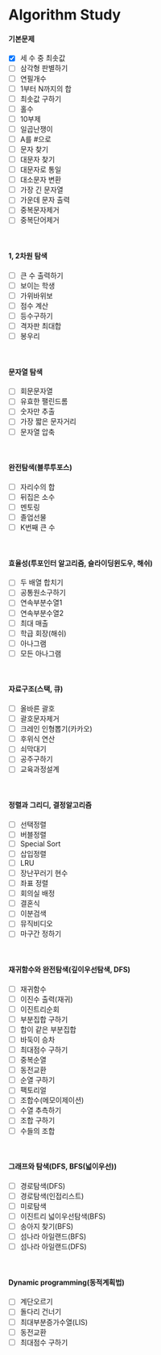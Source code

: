 # Algorithm Study
#### 기본문제
+ [x] 세 수 중 최솟값
+ [ ] 삼각형 판별하기
+ [ ] 연필개수
+ [ ] 1부터 N까지의 합
+ [ ] 최솟값 구하기
+ [ ] 홀수
+ [ ] 10부제
+ [ ] 일곱난쟁이
+ [ ] A를 #으로
+ [ ] 문자 찾기
+ [ ] 대문자 찾기
+ [ ] 대문자로 통일
+ [ ] 대소문자 변환
+ [ ] 가장 긴 문자열
+ [ ] 가운데 문자 출력
+ [ ] 중복문자제거
+ [ ] 중복단어제거

<br>

#### 1, 2차원 탐색
+ [ ] 큰 수 출력하기
+ [ ] 보이는 학생
+ [ ] 가위바위보
+ [ ] 점수 계산
+ [ ] 등수구하기
+ [ ] 격자판 최대합
+ [ ] 봉우리

<br>

#### 문자열 탐색
+ [ ] 회문문자열
+ [ ] 유효한 팰린드롬
+ [ ] 숫자만 추출
+ [ ] 가장 짧은 문자거리
+ [ ] 문자열 압축

<br>

#### 완전탐색(블루투포스)
+ [ ] 자리수의 합
+ [ ] 뒤집은 소수
+ [ ] 멘토링
+ [ ] 졸업선물
+ [ ] K번째 큰 수

<br>

#### 효율성(투포인터 알고리즘, 슬라이딩윈도우, 해쉬)
+ [ ] 두 배열 합치기
+ [ ] 공통원소구하기
+ [ ] 연속부분수열1
+ [ ] 연속부분수열2
+ [ ] 최대 매출
+ [ ] 학급 회장(해쉬)
+ [ ] 아나그램
+ [ ] 모든 아나그램

<br>

#### 자료구조(스택, 큐)
+ [ ] 올바른 괄호
+ [ ] 괄호문자제거
+ [ ] 크레인 인형뽑기(카카오)
+ [ ] 후위식 연산
+ [ ] 쇠막대기
+ [ ] 공주구하기
+ [ ] 교육과정설계

<br>

#### 정렬과 그리디, 결정알고리즘
+ [ ] 선택정렬
+ [ ] 버블정렬
+ [ ] Special Sort
+ [ ] 삽입정렬
+ [ ] LRU
+ [ ] 장난꾸러기 현수
+ [ ] 좌표 정렬
+ [ ] 회의실 배정
+ [ ] 결혼식
+ [ ] 이분검색
+ [ ] 뮤직비디오
+ [ ] 마구간 정하기

<br>

#### 재귀함수와 완전탐색(깊이우선탐색, DFS)
+ [ ] 재귀함수
+ [ ] 이진수 출력(재귀)
+ [ ] 이진트리순회
+ [ ] 부분집합 구하기
+ [ ] 합이 같은 부분집합
+ [ ] 바둑이 승차
+ [ ] 최대점수 구하기
+ [ ] 중복순열
+ [ ] 동전교환
+ [ ] 순열 구하기
+ [ ] 팩토리얼
+ [ ] 조합수(메모이제이션)
+ [ ] 수열 추측하기
+ [ ] 조합 구하기
+ [ ] 수들의 조합

<br>

#### 그래프와 탐색(DFS, BFS(넓이우선))
+ [ ] 경로탐색(DFS)
+ [ ] 경로탐색(인접리스트)
+ [ ] 미로탐색
+ [ ] 이진트리 넓이우선탐색(BFS)
+ [ ] 송아지 찾기(BFS)
+ [ ] 섬나라 아일랜드(BFS)
+ [ ] 섬나라 아일랜드(DFS)

<br>

#### Dynamic programming(동적계획법)
+ [ ] 계단오르기
+ [ ] 돌다리 건너기
+ [ ] 최대부분증가수열(LIS)
+ [ ] 동전교환
+ [ ] 최대점수 구하기
